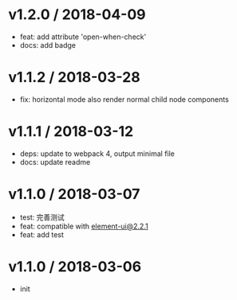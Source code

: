 
v1.2.0 / 2018-04-09
==================

  * feat: add attribute 'open-when-check'
  * docs: add badge

v1.1.2 / 2018-03-28
==================

  * fix: horizontal mode also render normal child node components

v1.1.1 / 2018-03-12
==================

  * deps: update to webpack 4, output minimal file
  * docs: update readme

v1.1.0 / 2018-03-07
==================

  * test: 完善测试
  * feat: compatible with element-ui@2.2.1
  * feat: add test

v1.1.0 / 2018-03-06
==================

  * init

